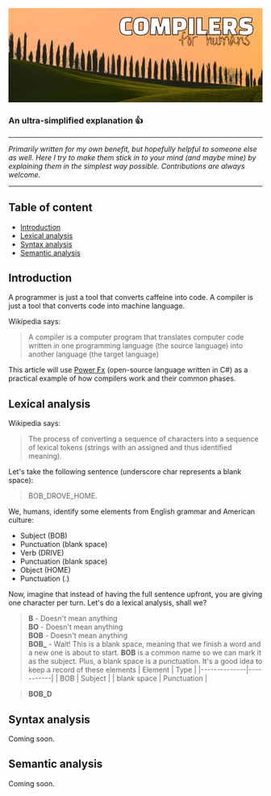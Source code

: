 ![Compilers for humans](https://github.com/anderson-joyle/compilers-for-humans/blob/main/cover.png)

### An ultra-simplified explanation  :thumbsup:

***
<i>Primarily written for my own benefit, but hopefully helpful to someone else as well. Here I try to make them stick in to your mind (and maybe mine) by explaining them in the simplest way possible. Contributions are always welcome.</i>
***

## Table of content

- [Introduction](#introduction)
- [Lexical analysis](#lexical-analysis)
- [Syntax analysis](#syntax-analysis)
- [Semantic analysis](#semantic-analysis)

## Introduction
A programmer is just a tool that converts caffeine into code. A compiler is just a tool that converts code into machine language.

Wikipedia says:
> A compiler is a computer program that translates computer code written in one programming language (the source language) into another language (the target language)

This article will use [Power Fx](https://github.com/microsoft/Power-Fx) (open-source language written in C#) as a practical example of how compilers work and their common phases.

## Lexical analysis
Wikipedia says:
> The process of converting a sequence of characters into a sequence of lexical tokens (strings with an assigned and thus identified meaning).


Let's take the following sentence (underscore char represents a blank space):
> BOB_DROVE_HOME.


We, humans, identify some elements from English grammar and American culture:
  - Subject (BOB)
  - Punctuation (blank space)
  - Verb (DRIVE)
  - Punctuation (blank space)
  - Object (HOME)
  - Punctuation (.)  

Now, imagine that instead of having the full sentence upfront, you are giving one character per turn. Let's do a lexical analysis, shall we?
> **B** - Doesn't mean anything  
> **BO** - Doesn't mean anything  
> **BOB** - Doesn't mean anything  
> **BOB_**  - Wait! This is a blank space, meaning that we finish a word and a new one is about to start. **BOB** is a common name so we can mark it as the subject. Plus, a blank space is a punctuation. It's a good idea to keep a record of these elements
| Element         | Type     |
|--------------|-----------|
| BOB |   Subject   |
| blank space      | Punctuation |

> **BOB_D** 


## Syntax analysis
Coming soon.


## Semantic analysis
Coming soon.
